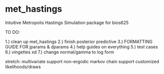# met_hastings
Intuitive Metropolis Hastings Simulation package for bios625




TO DO:

1.) clean up met_hastings
2.) finish posterior predictive
3.) FORMATTING GUIDE FOR jparams & dparams
4.) help guides on everything
5.) test cases
6.) vingettes xd
7.) change normal/gamma to log form 

stretch:
multivariate support
non-ergodic markov chain support
customized likelihoods/draws